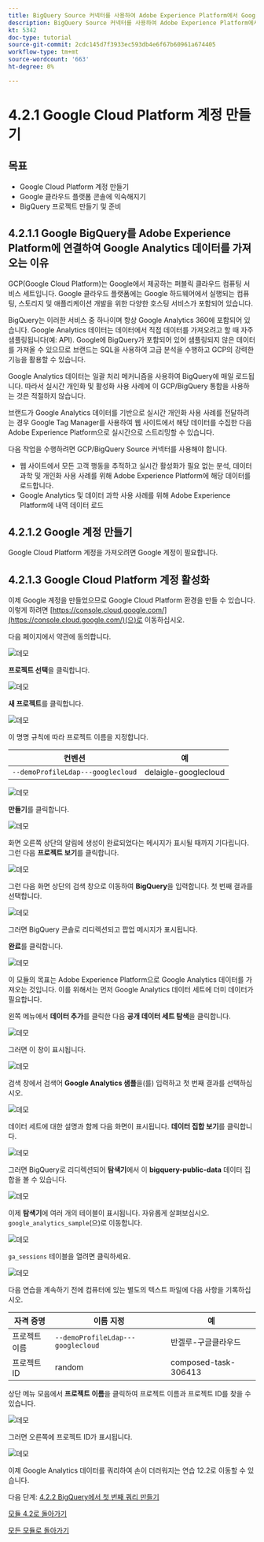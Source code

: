 ```yaml
---
title: BigQuery Source 커넥터를 사용하여 Adobe Experience Platform에서 Google Analytics 데이터 수집 및 분석 - Google Cloud Platform 계정 만들기
description: BigQuery Source 커넥터를 사용하여 Adobe Experience Platform에서 Google Analytics 데이터 수집 및 분석 - Google Cloud Platform 계정 만들기
kt: 5342
doc-type: tutorial
source-git-commit: 2cdc145d7f3933ec593db4e6f67b60961a674405
workflow-type: tm+mt
source-wordcount: '663'
ht-degree: 0%

---
```


# 4.2.1 Google Cloud Platform 계정 만들기

## 목표

- Google Cloud Platform 계정 만들기
- Google 클라우드 플랫폼 콘솔에 익숙해지기
- BigQuery 프로젝트 만들기 및 준비

## 4.2.1.1 Google BigQuery를 Adobe Experience Platform에 연결하여 Google Analytics 데이터를 가져오는 이유

GCP(Google Cloud Platform)는 Google에서 제공하는 퍼블릭 클라우드 컴퓨팅 서비스 세트입니다. Google 클라우드 플랫폼에는 Google 하드웨어에서 실행되는 컴퓨팅, 스토리지 및 애플리케이션 개발을 위한 다양한 호스팅 서비스가 포함되어 있습니다.

BigQuery는 이러한 서비스 중 하나이며 항상 Google Analytics 360에 포함되어 있습니다. Google Analytics 데이터는 데이터에서 직접 데이터를 가져오려고 할 때 자주 샘플링됩니다(예: API). Google에 BigQuery가 포함되어 있어 샘플링되지 않은 데이터를 가져올 수 있으므로 브랜드는 SQL을 사용하여 고급 분석을 수행하고 GCP의 강력한 기능을 활용할 수 있습니다.

Google Analytics 데이터는 일괄 처리 메커니즘을 사용하여 BigQuery에 매일 로드됩니다. 따라서 실시간 개인화 및 활성화 사용 사례에 이 GCP/BigQuery 통합을 사용하는 것은 적절하지 않습니다.

브랜드가 Google Analytics 데이터를 기반으로 실시간 개인화 사용 사례를 전달하려는 경우 Google Tag Manager를 사용하여 웹 사이트에서 해당 데이터를 수집한 다음 Adobe Experience Platform으로 실시간으로 스트리밍할 수 있습니다.

다음 작업을 수행하려면 GCP/BigQuery Source 커넥터를 사용해야 합니다.

- 웹 사이트에서 모든 고객 행동을 추적하고 실시간 활성화가 필요 없는 분석, 데이터 과학 및 개인화 사용 사례를 위해 Adobe Experience Platform에 해당 데이터를 로드합니다.
- Google Analytics 및 데이터 과학 사용 사례를 위해 Adobe Experience Platform에 내역 데이터 로드

## 4.2.1.2 Google 계정 만들기

Google Cloud Platform 계정을 가져오려면 Google 계정이 필요합니다.

## 4.2.1.3 Google Cloud Platform 계정 활성화

이제 Google 계정을 만들었으므로 Google Cloud Platform 환경을 만들 수 있습니다. 이렇게 하려면 [https://console.cloud.google.com/](https://console.cloud.google.com/)(으)로 이동하십시오.

다음 페이지에서 약관에 동의합니다.

![데모](./images/ex1/1.png)

**프로젝트 선택**&#x200B;을 클릭합니다.

![데모](./images/ex1/2.png)

**새 프로젝트**&#x200B;를 클릭합니다.

![데모](./images/ex1/createproject.png)

이 명명 규칙에 따라 프로젝트 이름을 지정합니다.

| 컨벤션 | 예 |
| ----------------- |-------------| 
| `--demoProfileLdap---googlecloud` | delaigle-googlecloud |

![데모](./images/ex1/3.png)

**만들기**&#x200B;를 클릭합니다.

![데모](./images/ex1/3-1.png)

화면 오른쪽 상단의 알림에 생성이 완료되었다는 메시지가 표시될 때까지 기다립니다. 그런 다음 **프로젝트 보기**&#x200B;를 클릭합니다.

![데모](./images/ex1/4.png)

그런 다음 화면 상단의 검색 창으로 이동하여 **BigQuery**&#x200B;을 입력합니다. 첫 번째 결과를 선택합니다.

![데모](./images/ex1/7.png)

그러면 BigQuery 콘솔로 리디렉션되고 팝업 메시지가 표시됩니다.

**완료**&#x200B;를 클릭합니다.

![데모](./images/ex1/5.png)

이 모듈의 목표는 Adobe Experience Platform으로 Google Analytics 데이터를 가져오는 것입니다. 이를 위해서는 먼저 Google Analytics 데이터 세트에 더미 데이터가 필요합니다.

왼쪽 메뉴에서 **데이터 추가**&#x200B;를 클릭한 다음 **공개 데이터 세트 탐색**&#x200B;을 클릭합니다.

![데모](./images/ex1/18.png)

그러면 이 창이 표시됩니다.

![데모](./images/ex1/19.png)

검색 창에서 검색어 **Google Analytics 샘플**&#x200B;을(를) 입력하고 첫 번째 결과를 선택하십시오.

![데모](./images/ex1/20.png)

데이터 세트에 대한 설명과 함께 다음 화면이 표시됩니다. **데이터 집합 보기**&#x200B;를 클릭합니다.

![데모](./images/ex1/21.png)

그러면 BigQuery로 리디렉션되어 **탐색기**&#x200B;에서 이 **bigquery-public-data** 데이터 집합을 볼 수 있습니다.

![데모](./images/ex1/22a.png)

이제 **탐색기**&#x200B;에 여러 개의 테이블이 표시됩니다. 자유롭게 살펴보십시오. `google_analytics_sample`(으)로 이동합니다.

![데모](./images/ex1/22.png)

`ga_sessions` 테이블을 열려면 클릭하세요.

![데모](./images/ex1/23.png)

다음 연습을 계속하기 전에 컴퓨터에 있는 별도의 텍스트 파일에 다음 사항을 기록하십시오.

| 자격 증명 | 이름 지정 | 예 |
| ----------------- |-------------| -------------|
| 프로젝트 이름 | `--demoProfileLdap---googlecloud` | 반겔루-구글클라우드 |
| 프로젝트 ID | random | composed-task-306413 |

상단 메뉴 모음에서 **프로젝트 이름**&#x200B;을 클릭하여 프로젝트 이름과 프로젝트 ID를 찾을 수 있습니다.

![데모](./images/ex1/projectMenu.png)

그러면 오른쪽에 프로젝트 ID가 표시됩니다.

![데모](./images/ex1/projetcselection.png)

이제 Google Analytics 데이터를 쿼리하여 손이 더러워지는 연습 12.2로 이동할 수 있습니다.

다음 단계: [4.2.2 BigQuery에서 첫 번째 쿼리 만들기](./ex2.md)

[모듈 4.2로 돌아가기](./customer-journey-analytics-bigquery-gcp.md)

[모든 모듈로 돌아가기](./../../../overview.md)
